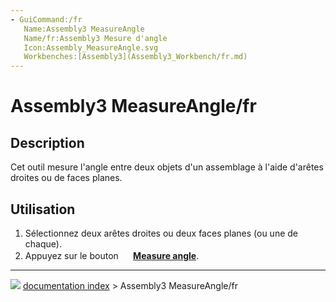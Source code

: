 ```yaml
---
- GuiCommand:/fr
   Name:Assembly3 MeasureAngle
   Name/fr:Assembly3 Mesure d'angle
   Icon:Assembly_MeasureAngle.svg
   Workbenches:[Assembly3](Assembly3_Workbench/fr.md)
---
```


# Assembly3 MeasureAngle/fr

## Description

Cet outil mesure l\'angle entre deux objets d\'un assemblage à l\'aide d\'arêtes droites ou de faces planes.

## Utilisation

1.  Sélectionnez deux arêtes droites ou deux faces planes (ou une de chaque).
2.  Appuyez sur le bouton **<img src="images/Assembly_MeasureAngle.svg" width=16px> [Measure angle](Assembly3_MeasureAngle/fr.md)**.



---
![](images/Button_right.svg) [documentation index](../README.md) > Assembly3 MeasureAngle/fr
